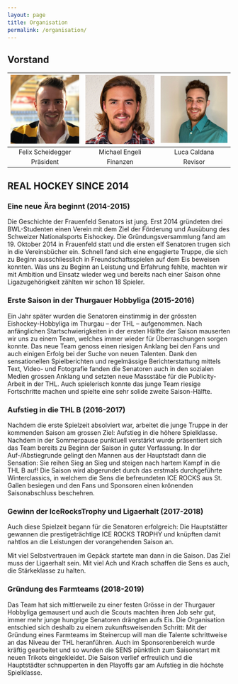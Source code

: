 ```yaml
---
layout: page
title: Organisation
permalink: /organisation/
---
```


## Vorstand
|![Felix Scheidegger](/assets/images/organisation/felix.jpg)|![Michael Engeli](/assets/images/organisation/michael.jpg)|![Luca Caldana](/assets/images/organisation/luca.jpg)|
|:---:|:---:|:---:|
| Felix Scheidegger | Michael Engeli | Luca Caldana |
| Präsident   | Finanzen        | Revisor    |

## REAL HOCKEY SINCE 2014

### Eine neue Ära beginnt (2014-2015)
Die Geschichte der Frauenfeld Senators ist jung. Erst 2014 gründeten drei BWL-Studenten einen Verein mit dem Ziel der Förderung und Ausübung des Schweizer Nationalsports Eishockey. Die Gründungsversammlung fand am 19. Oktober 2014 in Frauenfeld statt und die ersten elf Senatoren trugen sich in die Vereinsbücher ein. Schnell fand sich eine engagierte Truppe, die sich zu Beginn ausschliesslich in Freundschaftsspielen auf dem Eis beweisen konnten. Was uns zu Beginn an Leistung und Erfahrung fehlte, machten wir mit Ambition und Einsatz wieder weg und bereits nach einer Saison ohne Ligazugehörigkeit zählten wir schon 18 Spieler.

### Erste Saison in der Thurgauer Hobbyliga (2015-2016)
Ein Jahr später wurden die Senatoren einstimmig in der grössten Eishockey-Hobbyliga im Thurgau – der THL – aufgenommen. Nach anfänglichen Startschwierigkeiten in der ersten Hälfte der Saison mauserten wir uns zu einem Team, welches immer wieder für Überraschungen sorgen konnte. Das neue Team genoss einen riesigen Anklang bei den Fans und auch einigen Erfolg bei der Suche von neuen Talenten. Dank den sensationellen Spielberichten und regelmässige Berichterstattung mittels Text, Video- und Fotografie fanden die Senatoren auch in den sozialen Medien grossen Anklang und setzten neue Massstäbe für die Publicity-Arbeit in der THL. Auch spielerisch konnte das junge Team riesige Fortschritte machen und spielte eine sehr solide zweite Saison-Hälfte.

### Aufstieg in die THL B (2016-2017)
Nachdem die erste Spielzeit absolviert war, arbeitet die junge Truppe in der kommenden Saison am grossen Ziel: Aufstieg in die höhere Spielklasse. Nachdem in der Sommerpause punktuell verstärkt wurde präsentiert sich das Team bereits zu Beginn der Saison in guter Verfassung. In der Auf-/Abstiegrunde gelingt den Mannen aus der Hauptstadt dann die Sensation: Sie reihen Sieg an Sieg und steigen nach hartem Kampf in die THL B auf! Die Saison wird abgerundet durch das erstmals durchgeführte Winterclassics, in welchem die Sens die befreundeten ICE ROCKS aus St. Gallen besiegen und den Fans und Sponsoren einen krönenden Saisonabschluss beschehren.

### Gewinn der IceRocksTrophy und Ligaerhalt (2017-2018)
Auch diese Spielzeit begann für die Senatoren erfolgreich: Die Hauptstätter gewannen die prestigeträchtige ICE ROCKS TROPHY und knüpften damit nahtlos an die Leistungen der vorangehenden Saison an.

Mit viel Selbstvertrauen im Gepäck startete man dann in die Saison. Das Ziel muss der Ligaerhalt sein. Mit viel Ach und Krach schaffen die Sens es auch, die Stärkeklasse zu halten.

### Gründung des Farmteams (2018-2019)
Das Team hat sich mittlerweile zu einer festen Grösse in der Thurgauer Hobbyliga gemausert und auch die Scouts machten ihren Job sehr gut, immer mehr junge hungrige Senatoren drängten aufs Eis. Die Organisation entschied sich deshalb zu einem zukunftsweisenden Schritt: Mit der Gründung eines Farmteams im Steinercup will man die Talente schrittweise an das Niveau der THL heranführen. Auch im Sponsorenbereich wurde kräftig gearbeitet und so wurden die SENS pünktlich zum Saisonstart mit neuen Trikots eingekleidet. Die Saison verlief erfreulich und die Hauptstädter schnupperten in den Playoffs gar am Aufstieg in die höchste Spielklasse.